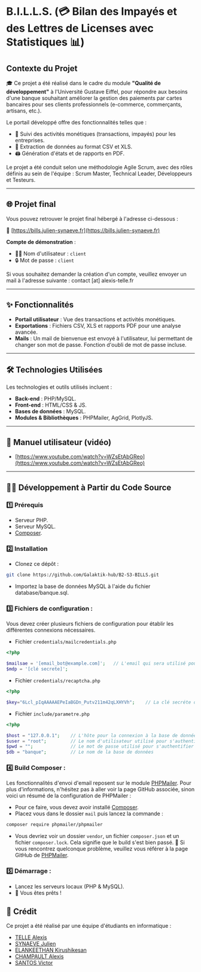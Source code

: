 # B.I.L.L.S. (💳 Bilan des Impayés et des Lettres de Licenses avec Statistiques 📊)

## Contexte du Projet

🎓 Ce projet a été réalisé dans le cadre du module **"Qualité de développement"** à l'Université Gustave Eiffel, pour répondre aux besoins d'une banque souhaitant améliorer la gestion des paiements par cartes bancaires pour ses clients professionnels (e-commerce, commerçants, artisans, etc.). 

Le portail développé offre des fonctionnalités telles que :

- 🧾 Suivi des activités monétiques (transactions, impayés) pour les entreprises.
- 📂 Extraction de données au format CSV et XLS.
- 🖨️ Génération d'états et de rapports en PDF.

Le projet a été conduit selon une méthodologie Agile Scrum, avec des rôles définis au sein de l'équipe : Scrum Master, Technical Leader, Développeurs et Testeurs.

---

## 🌐 Projet final

Vous pouvez retrouver le projet final hébergé à l'adresse ci-dessous :

🔗 [https://bills.julien-synaeve.fr](https://bills.julien-synaeve.fr)

**Compte de démonstration** :
- 🧑‍💻 Nom d'utilisateur : `client`
- 🔒 Mot de passe : `client`

Si vous souhaitez demander la création d'un compte, veuillez envoyer un mail à l'adresse suivante : contact [at] alexis-telle.fr

---

## ✨ Fonctionnalités

- **Portail utilisateur** : Vue des transactions et activités monétiques.
- **Exportations** : Fichiers CSV, XLS et rapports PDF pour une analyse avancée.
- **Mails** : Un mail de bienvenue est envoyé à l'utilisateur, lui permettant de changer son mot de passe. Fonction d'oubli de mot de passe incluse.

---

## 🛠️ Technologies Utilisées

Les technologies et outils utilisés incluent :
- **Back-end** : PHP/MySQL.
- **Front-end** : HTML/CSS & JS.
- **Bases de données** : MySQL.
- **Modules & Bibliothèques** : PHPMailer, AgGrid, PlotlyJS.

---

## 🎥 Manuel utilisateur (vidéo)

- [https://www.youtube.com/watch?v=WZsEtAbGReo](https://www.youtube.com/watch?v=WZsEtAbGReo)

---

## 🧑‍💻 Développement à Partir du Code Source

### 1️⃣ **Prérequis**
- Serveur PHP.
- Serveur MySQL.
- [Composer](https://getcomposer.org/download/).

### 2️⃣ **Installation**
- Clonez ce dépôt : 
```bash
git clone https://github.com/Galaktik-hub/B2-S3-BILLS.git
```
- Importez la base de données MySQL à l'aide du fichier database/banque.sql.


### 3️⃣ **Fichiers de configuration** :

Vous devez créer plusieurs fichiers de configuration pour établir les différentes connexions nécessaires.
    
- Fichier `credentials/mailcredentials.php`
```php
<?php

$mailsae = '[email_bot@example.com]';   // L'email qui sera utilisé pour envoyer les mails 
$mdp = '[clé secrete]';
```

- Fichier `credentials/recaptcha.php`
```php
<?php

$key="6Lcl_pIqAAAAAEPeIaBGDn_Putv211m42qLXHYVh";    // La clé secréte de votre reCaptcha
```

- Fichier `include/parametre.php`
```php
<?php

$host = "127.0.0.1";    // L'hôte pour la connexion à la base de données
$user = "root";         // Le nom d'utilisateur utilisé pour s'authentifier à la base de données
$pwd = "";              // Le mot de passe utilisé pour s'authentifier à la base de données
$db = "banque";         // Le nom de la base de données
```


### 4️⃣ **Build Composer** :

Les fonctionnalités d'envoi d'email reposent sur le module [PHPMailer](https://github.com/PHPMailer/PHPMailer). Pour plus d'informations, n'hésitez pas à aller voir la page GitHub associée, sinon voici un résumé de la configuration de PHPMailer :
- Pour ce faire, vous devez avoir installé [Composer](https://getcomposer.org/download/).
- Placez vous dans le dossier `mail` puis lancez la commande :
```bash
composer require phpmailer/phpmailer
```
- Vous devriez voir un dossier `vendor`, un fichier `composer.json` et un fichier `composer.lock`. Cela signifie que le build s'est bien passé. 🚀 Si vous rencontrez quelconque problème, veuillez vous référer à la page GitHub de [PHPMailer](https://github.com/PHPMailer/PHPMailer).


### 5️⃣ **Démarrage** :
   - Lancez les serveurs locaux (PHP & MySQL).
   - 🎉 Vous êtes prêts !

## 🙌 Crédit

Ce projet a été réalisé par une équipe d'étudiants en informatique :
- [TELLE Alexis](https://www.linkedin.com/in/alexis-telle)
- [SYNAEVE Julien](https://www.linkedin.com/in/julien-synaeve)
- [ELANKEETHAN Kirushikesan](https://www.linkedin.com/in/elankeethan)
- [CHAMPAULT Alexis](https://www.linkedin.com/in/champaulta)
- [SANTOS Victor](https://www.linkedin.com/in/victorsts)
